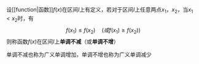 设[[function|函数]]$f(x)$在区间$I$上有定义，若对于区间$I$上任意两点$x_1$，$x_2$，当$x_1\lt x_2$时，有
$$f(x_1)\le f(x_2)\quad(或f(x_1)\ge f(x_2))$$
则称函数$f(x)$在区间$I$上**单调不减**（或**单调不增**）

单调不减也称为广义单调增加，单调不增也称为广义单调减少
